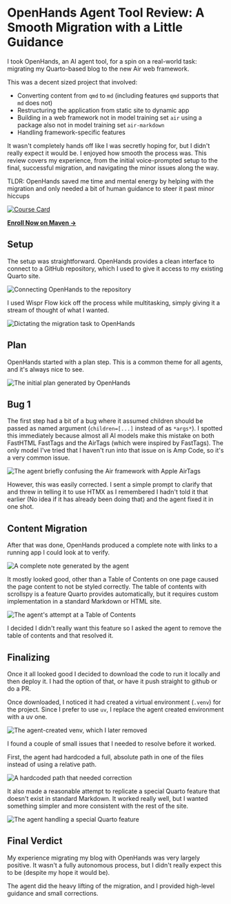 # OpenHands Agent Tool Review: A Smooth Migration with a Little Guidance

I took OpenHands, an AI agent tool, for a spin on a real-world task: migrating my Quarto-based blog to the new Air web framework.

This was a decent sized project that involved:

- Converting content from `qmd` to `md` (including features `qmd` supports that `md` does not)
- Restructuring the application from static site to dynamic app
- Building in a web framework not in model training set `air` using a package also not in model training set `air-markdown`
- Handling framework-specific features

It wasn't completely hands off like I was secretly hoping for, but I didn't really expect it would be.  I enjoyed how smooth the process was.  This review covers my experience, from the initial voice-prompted setup to the final, successful migration, and navigating the minor issues along the way.

TLDR: OpenHands saved me time and mental energy by helping with the migration and only needed a bit of human guidance to steer it past minor hiccups

[![Course Card](../static/CourseCard.jpg)](https://maven.com/kentro/context-engineering-for-coding?promoCode=ISAAC)

[**Enroll Now on Maven →**](https://maven.com/kentro/context-engineering-for-coding?promoCode=ISAAC)

## Setup

The setup was straightforward. OpenHands provides a clean interface to connect to a GitHub repository, which I used to give it access to my existing Quarto site.

![Connecting OpenHands to the repository](/static/tools-review/openhands/0_RepositoryConnect.png)

I used Wispr Flow kick off the process while multitasking, simply giving it a stream of thought of what I wanted. 

![Dictating the migration task to OpenHands](/static/tools-review/openhands/1_VibeVoiceDictation.png)

## Plan

OpenHands started with a plan step.  This is a common theme for all agents, and it's always nice to see.

![The initial plan generated by OpenHands](/static/tools-review/openhands/2_Plan.png)

## Bug 1

The first step had a bit of a bug where it assumed children should be passed as named argument (`children=[...]` instead of as `*args*`).  I spotted this immediately because almost all AI models make this mistake on both FastHTML FastTags and the AirTags (which were inspired by FastTags).  The only model I've tried that I haven't run into that issue on is Amp Code, so it's a very common issue.

![The agent briefly confusing the Air framework with Apple AirTags](/static/tools-review/openhands/3_AirTagMisunderstanding.png)

However, this was easily corrected. I sent a simple prompt to clarify that and threw in telling it to use HTMX as I remembered I hadn't told it that earlier (No idea if it has already been doing that) and the agent fixed it in one shot.

## Content Migration

After that was done, OpenHands produced a complete note with links to a running app I could look at to verify.

![A complete note generated by the agent](/static/tools-review/openhands/4_CompleteNote.png)

It mostly looked good, other than a Table of Contents on one page caused the page content to not be styled correctly. The table of contents with scrollspy is a feature Quarto provides automatically, but it requires custom implementation in a standard Markdown or HTML site.

![The agent's attempt at a Table of Contents](/static/tools-review/openhands/5_ToCBug.png)

I decided I didn't really want this feature so I asked the agent to remove the table of contents and that resolved it.

## Finalizing

Once it all looked good I decided to download the code to run it locally and then deploy it.  I had the option of that, or have it push straight to github or do a PR.

Once downloaded, I noticed it had created a virtual environment (`.venv`) for the project.  Since I prefer to use `uv`, I replace the agent created environment with a uv one.

![The agent-created venv, which I later removed](/static/tools-review/openhands/9_DeletedEnvironment.png)

I found a couple of small issues that I needed to resolve before it worked. 

First, the agent had hardcoded a full, absolute path in one of the files instead of using a relative path.

![A hardcoded path that needed correction](/static/tools-review/openhands/7_HardcodedPath.png)

It also made a reasonable attempt to replicate a special Quarto feature that doesn't exist in standard Markdown. It worked really well, but I wanted something simpler and more consistent with the rest of the site.

![The agent handling a special Quarto feature](/static/tools-review/openhands/8_SpecialQuartoFeatureHandling.png)

## Final Verdict

My experience migrating my blog with OpenHands was very largely positive. It wasn't a fully autonomous process, but I didn't really expect this to be (despite my hope it would be).

The agent did the heavy lifting of the migration, and I provided high-level guidance and small corrections.